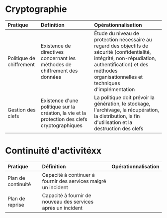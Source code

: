 # Cryptographie
| Pratique                 | Définition                                                                                    | Opérationnalisation                                                                                                                                                                                            |
| :----------------------- | :-------------------------------------------------------------------------------------------- | :------------------------------------------------------------------------------------------------------------------------------------------------------------------------------------------------------------- |
| Politique de chiffrement | Existence de directives concernant les méthodes de chiffrement des données                    | Étude du niveau de protection nécessaire au regard des objectifs de sécurité (confidentialité, intégrité, non-répudiation, authentification) et des méthodes organisationnelles et techniques d'implémentation |
| Gestion des clefs        | Existence d'une politique sur la création, la vie et la protection des clefs cryptographiques | La politique doit prévoir la génération, le stockage, l'archivage, la récupération, la distribution, la fin d'utilisation et la destruction des clefs                                                          |
# Continuité d'activitéxx

| Pratique           | Définition                                                     | Opérationnalisation |
| :----------------- | :------------------------------------------------------------- | :------------------ |
| Plan de continuité | Capacité à continuer à fournir des services malgré un incident |                     |
| Plan de reprise    | Capacité à fournir de nouveau des services après un incident   |                     |
